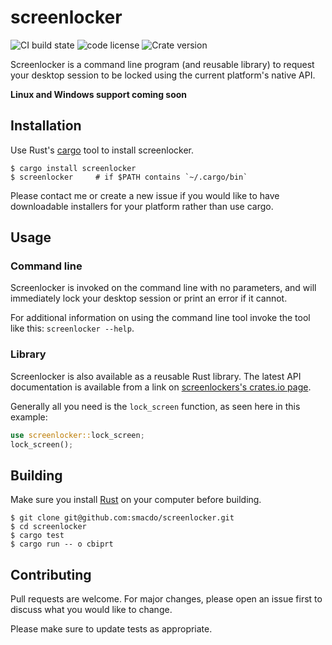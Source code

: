 # screenlocker
![CI build state](https://img.shields.io/github/workflow/status/smacdo/screenlocker/Rust/main)
![code license](https://img.shields.io/github/license/smacdo/screenlocker)
![Crate version](https://img.shields.io/crates/v/screenlocker)

Screenlocker is a command line program (and reusable library) to request your
desktop session to be locked using the current platform's native API.

**Linux and Windows support coming soon**

## Installation
Use Rust's [cargo](https://www.rust-lang.org/tools/install) tool to install
screenlocker.

```shell
$ cargo install screenlocker
$ screenlocker     # if $PATH contains `~/.cargo/bin`
```

Please contact me or create a new issue if you would like to have downloadable
installers for your platform rather than use cargo.

## Usage
### Command line
Screenlocker is invoked on the command line with no parameters, and will
immediately lock your desktop session or print an error if it cannot.

For additional information on using the command line tool invoke the tool like
this: `screenlocker --help`.

### Library
Screenlocker is also available as a reusable Rust library. The latest API
documentation is available from a link on
[screenlockers's crates.io page](https://crates.io/crates/screenlocker).

Generally all you need is the `lock_screen` function, as seen here in this 
example:

```rust
use screenlocker::lock_screen;
lock_screen();
```

## Building
Make sure you install [Rust](https://www.rust-lang.org/tools/install) on your
computer before building.

```shell
$ git clone git@github.com:smacdo/screenlocker.git
$ cd screenlocker
$ cargo test
$ cargo run -- o cbiprt
```

## Contributing
Pull requests are welcome. For major changes, please open an issue first to
discuss what you would like to change.

Please make sure to update tests as appropriate. 
